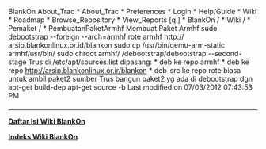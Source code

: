    BlankOn
 About_Trac
    * About_Trac
    * Preferences
    * Login
    * Help/Guide
    * Wiki
    * Roadmap
    * Browse_Repository
    * View_Reports
[q                 ]
    * BlankOn  /
    * Wiki  /
    * Pemaket  /
    * PembuatanPaketArmhf
Membuat Paket Armhf
sudo debootstrap --foreign --arch=armhf rote armhf http://
arsip.blankonlinux.or.id/blankon
sudo cp /usr/bin/qemu-arm-static armhf/usr/bin/
sudo chroot armhf/ /debootstrap/debootstrap --second-stage
Trus di /etc/apt/sources.list dipasang:
    * deb ke repo armhf
    * deb ke repo ​http://arsip.blankonlinux.or.ir/blankon
    * deb-src ke repo rote biasa untuk ambil paket2 sumber
Trus bangun paket2 yg ada di debootstrap dgn
apt-get build-dep <nama-paket>
apt-get source -b <nama-paket>
Last modified on 07/03/2012 07:43:53 PM
#### 
    
 
 
 
 
 
---
[**Daftar Isi Wiki BlankOn**](/DaftarIsi/README.md)
 
[**Indeks Wiki BlankOn**](/Indeks.md)
